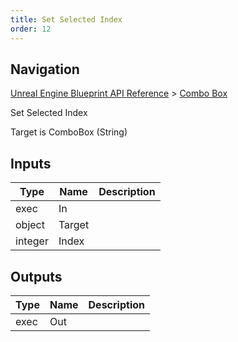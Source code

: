 ```yaml
---
title: Set Selected Index
order: 12
---
```

## Navigation

[Unreal Engine Blueprint API Reference](https://dev.epicgames.com/documentation/en-us/unreal-engine/BlueprintAPI) > [Combo Box](https://dev.epicgames.com/documentation/en-us/unreal-engine/BlueprintAPI/ComboBox)

Set Selected Index

Target is ComboBox (String)

## Inputs

| Type | Name | Description |
| --- | --- | --- |
| exec | In |  |
| object | Target |  |
| integer | Index |  |

## Outputs

| Type | Name | Description |
| --- | --- | --- |
| exec | Out |  |
